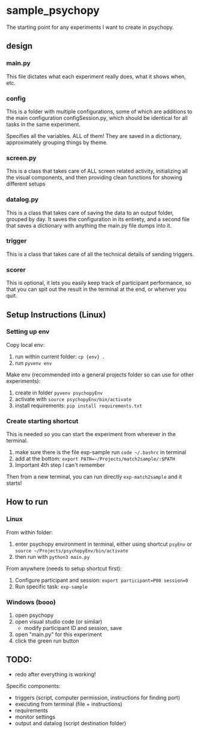 # sample_psychopy

The starting point for any experiments I want to create in psychopy.

## design

### main.py

This file dictates what each experiment really does, what it shows when, etc.

### config

This is a folder with multiple configurations, some of which are additions to the main configuration configSession.py, which should be identical for all tasks in the same experiment.

Specifies all the variables. ALL of them! They are saved in a dictionary, approximately grouping things by theme.

### screen.py

This is a class that takes care of ALL screen related activity, initializing all the visual components, and then providing clean functions for showing different setups

### datalog.py

This is a class that takes care of saving the data to an output folder, grouped by day. It saves the configuration in its entirety, and a second file that saves a dictionary with anything the main.py file dumps into it.

### trigger

This is a class that takes care of all the technical details of sending triggers.

### scorer

This is optional, it lets you easily keep track of participant performance, so that you can spit out the result in the terminal at the end, or whenver you quit.

## Setup Instructions (Linux)

### Setting up env

Copy local env:

1. run within current folder: `cp {env} .`
2. run `pyvenv env`

Make env (recommended into a general projects folder so can use for other experiments):

1. create in folder `pyvenv psychopyEnv`
2. activate with `source psychopyEnv/bin/activate`
3. install requirements: `pip install requirements.txt`

### Create starting shortcut

This is needed so you can start the experiment from wherever in the terminal.

1. make sure there is the file exp-sample
   run `code ~/.bashrc` in terminal
2. add at the bottom: `export PATH=~/Projects/match2sample/:$PATH`
3. Important 4th step I can't remember

Then from a new terminal, you can run directly `exp-match2sample` and it starts!

## How to run

### Linux

From within folder:

1. enter psychopy environment in terminal, either using shortcut `psyEnv` or `source ~/Projects/psychopyEnv/bin/activate`
2. then run with `python3 main.py`

From anywhere (needs to setup shortcut first):

1. Configure participant and session: `export participant=P00 session=0`
2. Run specific task: `exp-sample`

### Windows (booo)

1. open psychopy
2. open visual studio code (or similar)
   - modify participant ID and session, save
3. open "main.py" for this experiment
4. click the green run button

## TODO:

- redo after everything is working!

Specific components:

- triggers (script, computer permission, instructions for finding port)
- executing from terminal (file + instructions)
- requirements
- monitor settings
- output and datalog (script destination folder)
